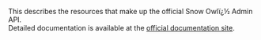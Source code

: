 This describes the resources that make up the official Snow Owlï¿½ Admin API. <br > Detailed documentation is available at the [official documentation site](https://docs.b2i.sg/snow-owl/api/core).